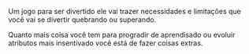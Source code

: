 Um jogo para ser divertido ele vai trazer necessidades e limitações que você vai se divertir quebrando ou superando.

Quanto mais coisa você tem para progradir de aprendisado ou evoluir atributos mais insentivado você está de fazer coisas extras.
